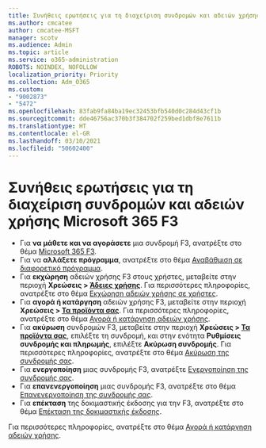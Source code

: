 ```yaml
---
title: Συνήθεις ερωτήσεις για τη διαχείριση συνδρομών και αδειών χρήσης Microsoft 365 F3
ms.author: cmcatee
author: cmcatee-MSFT
manager: scotv
ms.audience: Admin
ms.topic: article
ms.service: o365-administration
ROBOTS: NOINDEX, NOFOLLOW
localization_priority: Priority
ms.collection: Adm_O365
ms.custom:
- "9002873"
- "5472"
ms.openlocfilehash: 83fab9fa84ba19ec32453bfb540d0c284d43cf1b
ms.sourcegitcommit: dde46756ac370b3f384702f259bed1dbf8e7611b
ms.translationtype: HT
ms.contentlocale: el-GR
ms.lasthandoff: 03/10/2021
ms.locfileid: "50602400"
---
```

# <a name="microsoft-365-f3-subscription-and-license-management-faq"></a>Συνήθεις ερωτήσεις για τη διαχείριση συνδρομών και αδειών χρήσης Microsoft 365 F3

- Για **να μάθετε και να αγοράσετε** μια συνδρομή F3, ανατρέξτε στο θέμα [Microsoft 365 F3](https://www.microsoft.com/microsoft-365/microsoft-365-enterprise-f3?activetab=pivot%3aoverviewtab).
- Για να **αλλάξετε πρόγραμμα**, ανατρέξτε στο θέμα [Αναβάθμιση σε διαφορετικό πρόγραμμα](https://docs.microsoft.com/microsoft-365/commerce/subscriptions/upgrade-to-different-plan).
- Για **εκχώρηση** αδειών χρήσης F3 στους χρήστες, μεταβείτε στην περιοχή **Χρεώσεις > [Άδειες χρήσης](https://go.microsoft.com/fwlink/p/?linkid=842264)**. Για περισσότερες πληροφορίες, ανατρέξτε στο θέμα [Εκχώρηση αδειών χρήσης σε χρήστες](https://docs.microsoft.com/microsoft-365/admin/manage/assign-licenses-to-users).
- Για **αγορά ή κατάργηση** αδειών χρήσης F3, μεταβείτε στην περιοχή **Χρεώσεις > [Τα προϊόντα σας](https://go.microsoft.com/fwlink/p/?linkid=842054)**. Για περισσότερες πληροφορίες, ανατρέξτε στο θέμα [Αγορά ή κατάργηση αδειών χρήσης](https://docs.microsoft.com/microsoft-365/commerce/licenses/buy-licenses#buy-or-remove-licenses-for-your-business-subscription).
- Για **ακύρωση** συνδρομών F3, μεταβείτε στην περιοχή **Χρεώσεις > [Τα προϊόντα σας](https://go.microsoft.com/fwlink/p/?linkid=842054)**, επιλέξτε τη συνδρομή, και στην ενότητα **Ρυθμίσεις συνδρομής και πληρωμής**, επιλέξτε **Ακύρωση συνδρομής**. Για περισσότερες πληροφορίες, ανατρέξτε στο θέμα [Ακύρωση της συνδρομής σας](https://docs.microsoft.com/microsoft-365/commerce/subscriptions/cancel-your-subscription).
- Για **ενεργοποίηση** μιας συνδρομής F3, ανατρέξτε [Ενεργοποίηση της συνδρομής σας](https://docs.microsoft.com/alchemyinsights/activate-your-office-365-subscription).
- Για **επανενεργοποίηση** μιας συνδρομής F3, ανατρέξτε στο θέμα [Επανενεργοποίηση της συνδρομής σας](https://docs.microsoft.com/alchemyinsights/reactivate-your-subscription).
- Για **επέκταση** της δοκιμαστικής έκδοσης για την F3, ανατρέξτε στο θέμα [Επέκταση της δοκιμαστικής έκδοσης](https://docs.microsoft.com/microsoft-365/commerce/extend-your-trial).

Για περισσότερες πληροφορίες, ανατρέξτε στο θέμα [Αγορά ή κατάργηση αδειών χρήσης](https://docs.microsoft.com/microsoft-365/commerce/licenses/buy-licenses).